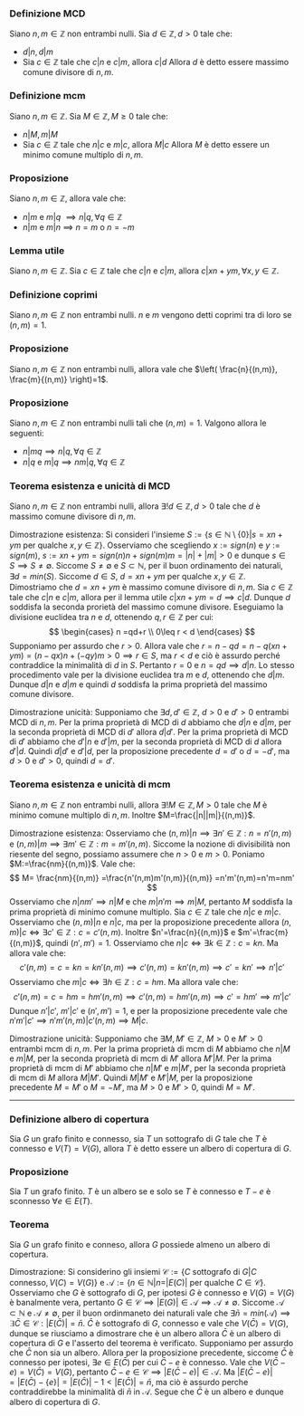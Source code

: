 ### Definizione MCD
Siano $n,m\in \mathbb{Z}$ non entrambi nulli. Sia $d\in \mathbb{Z},d>0$ tale che:
- $d|n,d|m$
- Sia $c\in \mathbb{Z}$ tale che $c|n$ e $c|m$, allora $c|d$
Allora $d$ è detto essere massimo comune divisore di $n,m$.
### Definizione mcm
Siano $n,m\in \mathbb{Z}$. Sia $M \in \mathbb{Z}, M\geq 0$ tale che:
- $n|M, m|M$
- Sia $c\in \mathbb{Z}$ tale che $n|c$ e $m|c$, allora $M|c$
Allora $M$ è detto essere un minimo comune multiplo di $n,m$.
### Proposizione
Siano $n,m\in \mathbb{Z}$, allora vale che:
- $n|m$ e $m|q$ $\implies n|q,\forall q\in \mathbb{Z}$
- $n|m$ e $m|n$ $\implies$ $n=m$ o $n=-m$
### Lemma utile
Siano $n,m \in \mathbb{Z}$. Sia $c \in \mathbb{Z}$ tale che $c|n$ e $c|m$, allora $c|xn+ym,\forall x,y\in \mathbb{Z}$.
### Definizione coprimi
Siano $n,m\in \mathbb{Z}$ non entrambi nulli. $n$ e $m$ vengono detti coprimi tra di loro se $(n,m)=1$.
### Proposizione
Siano $n,m\in \mathbb{Z}$ non entrambi nulli, allora vale che $\left( \frac{n}{(n,m)}, \frac{m}{(n,m)} \right)=1$.
### Proposizione
Siano $n,m\in \mathbb{Z}$ non entrambi nulli tali che $(n,m)=1$. Valgono allora le seguenti:
- $n|mq \implies n|q, \forall q\in \mathbb{Z}$
- $n|q$ e $m|q \implies nm|q, \forall q\in \mathbb{Z}$
### Teorema esistenza e unicità di MCD
Siano $n,m \in \mathbb{Z}$ non entrambi nulli, allora $\exists!d\in \mathbb{Z}, d>0$ tale che $d$ è massimo comune divisore di $n,m$.

Dimostrazione esistenza:
Si consideri l'insieme $S:=\{ s \in \mathbb{N}\setminus \{ 0 \}|s = xn+ym\text{ per qualche }x,y \in \mathbb{Z} \}$.
Osserviamo che scegliendo $x:=sign(n)$ e $y:=sign(m)$, $s:=xn+ym=sign(n)n+sign(m)m=|n|+|m|>0$ e dunque $s \in S\implies S\neq \emptyset$.
Siccome $S\neq \emptyset$ e $S\subset \mathbb{N}$, per il buon ordinamento dei naturali, $\exists d=min(S)$. Siccome $d \in S$, $d=xn+ym$ per qualche $x,y\in \mathbb{Z}$.
Dimostriamo che $d=xn+ym$ è massimo comune divisore di $n,m$.
Sia $c\in \mathbb{Z}$ tale che $c|n$ e $c|m$, allora per il lemma utile $c|xn+ym=d\implies c|d$. Dunque $d$ soddisfa la seconda prorietà del massimo comune divisore.
Eseguiamo la divisione euclidea tra $n$ e $d$, ottenendo $q,r\in \mathbb{Z}$ per cui:
$$
\begin{cases}
n =qd+r \\
0\leq r < d
\end{cases}
$$
Supponiamo per assurdo che $r>0$. Allora vale che $r=n-qd=n-q(xn+ym)=(n-qx)n+(-qy)m>0 \implies r\in S$, ma $r < d$ e ciò è assurdo perché contraddice la minimalità di $d$ in $S$.
Pertanto $r = 0$ e $n=qd\implies d|n$.
Lo stesso procedimento vale per la divisione euclidea tra $m$ e $d$, ottenendo che $d|m$.
Dunque $d|n$ e $d|m$ e quindi $d$ soddisfa la prima proprietà del massimo comune divisore.

Dimostrazione unicità:
Supponiamo che $\exists d,d'\in \mathbb{Z}$, $d>0$ e $d'>0$ entrambi MCD di $n,m$.
Per la prima proprietà di MCD di $d$ abbiamo che $d|n$ e $d|m$, per la seconda proprietà di MCD di $d'$ allora $d|d'$.
Per la prima proprietà di MCD di $d'$ abbiamo che $d'|n$ e $d'|m$, per la seconda proprietà di MCD di $d$ allora $d'|d$.
Quindi $d|d'$ e $d'|d$, per la proposizione precedente $d=d'$ o $d=-d'$, ma $d>0$ e $d'> 0$, quindi $d=d'$.

### Teorema esistenza e unicità di mcm
Siano $n,m\in \mathbb{Z}$  non entrambi nulli, allora $\exists!M\in \mathbb{Z},M>0$ tale che $M$ è minimo comune multiplo di $n,m$.
Inoltre $M=\frac{|n||m|}{(n,m)}$.

Dimostrazione esistenza:
Osserviamo che $(n,m)|n \implies \exists n'\in \mathbb{Z}:n=n'(n,m)$ e $(n,m)|m\implies \exists m'\in \mathbb{Z}:m=m'(n,m)$.
Siccome la nozione di divisibilità non riesente del segno, possiamo assumere che $n>0$ e $m>0$.
Poniamo $M:=\frac{nm}{(n,m)}$.
Vale che:
$$
M= \frac{nm}{(n,m)} =\frac{n'(n,m)m'(n,m)}{(n,m)} =n'm'(n,m)=n'm=nm'
$$
Osserviamo che $n|nm' \implies n|M$ e che $m|n'm \implies m|M$, pertanto $M$ soddisfa la prima proprietà di minimo comune multiplo.
Sia $c\in \mathbb{Z}$ tale che $n|c$ e $m|c$.
Osserviamo che $(n,m)|n$ e $n|c$, ma per la proposizione precedente allora $(n,m)|c \Longleftrightarrow \exists c'\in \mathbb{Z}:c = c'(n,m)$.
Inoltre $n'=\frac{n}{(n,m)}$ e $m'=\frac{m}{(n,m)}$, quindi $(n',m')=1$.
Osserviamo che $n|c\Longleftrightarrow\exists k\in \mathbb{Z}:c=kn$. Ma allora vale che:
$$
c'(n,m)=c=kn=kn'(n,m) \implies c'(n,m) = kn'(n,m) \implies c'=kn' \implies n'|c'
$$
Osserviamo che $m|c\Longleftrightarrow\exists h\in \mathbb{Z}:c=hm$. Ma allora vale che:
$$
c'(n,m)=c=hm=hm'(n,m) \implies c'(n,m) = hm'(n,m) \implies c'=hm' \implies m'|c'
$$
Dunque $n'|c'$, $m'|c'$ e $(n',m')=1$, e per la proposizione precedente vale che $n'm'|c' \implies n'm'(n,m)|c'(n,m)\implies M|c$.

Dimostrazione unicità:
Supponiamo che $\exists M,M'\in \mathbb{Z}$, $M>0$ e $M'>0$ entrambi mcm di $n,m$.
Per la prima proprietà di mcm di $M$ abbiamo che $n|M$ e $m|M$, per la seconda proprietà di mcm di $M'$ allora $M'|M$.
Per la prima proprietà di mcm di $M'$ abbiamo che $n|M'$ e $m|M'$, per la seconda proprietà di mcm di $M$ allora $M|M'$.
Quindi $M|M'$ e $M'|M$, per la proposizione precedente $M=M'$ o $M=-M'$, ma $M>0$ e $M'>0$, quindi $M=M'$.

---
### Definizione albero di copertura
Sia $G$ un grafo finito e connesso, sia $T$ un sottografo di $G$ tale che $T$ è connesso e $V(T)=V(G)$, allora $T$ è detto essere un albero di copertura di $G$.

### Proposizione
Sia $T$ un grafo finito. $T$ è un albero se e solo se $T$ è connesso e $T-e$ è sconnesso $\forall e\in E(T)$.

### Teorema
Sia $G$ un grafo finito e conneso, allora $G$ possiede almeno un albero di copertura.

Dimostrazione:
Si considerino gli insiemi $\mathcal{C}:=\{ C \text{ sottografo di } G|C\text{ connesso},V(C)=V(G) \}$ e $\mathcal{A}:=\{ n\in \mathbb{N}|n=|E(C)| \text{ per qualche } C \in \mathcal{C} \}$.
Osserviamo che $G$ è sottografo di $G$, per ipotesi $G$ è connesso e $V(G)=V(G)$ è banalmente vera, pertanto $G\in \mathcal{C} \implies |E(G)| \in\mathcal{A} \implies \mathcal{A\neq \emptyset}$.
Siccome $\mathcal{A}\subset \mathbb{N}$ e $\mathcal{A}\neq \emptyset$, per il buon ordinmaneto dei naturali vale che $\exists \bar{n}=min(\mathcal{A})\implies \exists \bar{C} \in \mathcal{C}:|E(\bar{C})|=\bar{n}$.
$\bar{C}$ è sottografo di $G$, connesso e vale che $V(\bar{C})=V(G)$, dunque se riusciamo a dimostrare che è un albero allora $\bar{C}$ è un albero di copertura di $G$ e l'asserto del teorema è verificato.
Supponiamo per assurdo che $\bar{C}$ non sia un albero.
Allora per la proposizione precedente, siccome $\bar{C}$ è connesso per ipotesi, $\exists e\in E(\bar{C})$ per cui $\bar{C}-e$ è connesso. Vale che $V(\bar{C}-e)=V(\bar{C})=V(G)$, pertanto $\bar{C}-e \in \mathcal{C}\implies |E(\bar{C}-e)|\in \mathcal{A}$.
Ma $|E(\bar{C}-e)|=|E(\bar{C})-\{ e \}|=|E(\bar{C})|-1< |E(\bar{C})|=\bar{n}$, ma ciò è assurdo perche contraddirebbe la minimalità di $\bar{n}$ in $\mathcal{A}$.
Segue che $\bar{C}$ è un albero e dunque albero di copertura di $G$.